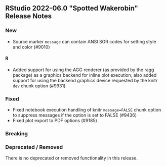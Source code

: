 ## RStudio 2022-06.0 "Spotted Wakerobin" Release Notes

### New
- Source marker `message` can contain ANSI SGR codes for setting style and color (#9010)

#### R
- Added support for using the AGG renderer (as provided by the ragg package) as a graphics backend for inline plot execution; also added support for using the backend graphics device requested by the knitr `dev` chunk option (#9931)

### Fixed
- Fixed notebook execution handling of knitr `message=FALSE` chunk option to suppress messages if the option is set to FALSE (#9436)
- Fixed plot export to PDF options (#9185)

### Breaking

### Deprecated / Removed
There is no deprecated or removed functionality in this release.
